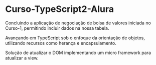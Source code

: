 # Curso-TypeScript2-Alura

Concluindo a aplicação de negociação de bolsa de valores iniciada no Curso-1,  permitindo incluir dados na nossa tabela.

Avançando em TypeScript sob o enfoque da orientação de objetos, utilizando recursos como herança e encapsulamento.

Solução de atualizar o DOM implementando um micro framework para atualizar a view.
